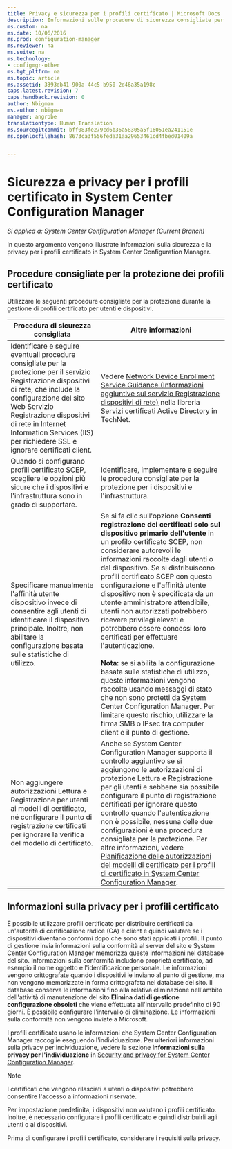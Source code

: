 ```yaml
---
title: Privacy e sicurezza per i profili certificato | Microsoft Docs
description: Informazioni sulle procedure di sicurezza consigliate per gestire i profili certificato per utenti e dispositivi in System Center Configuration Manager.
ms.custom: na
ms.date: 10/06/2016
ms.prod: configuration-manager
ms.reviewer: na
ms.suite: na
ms.technology:
- configmgr-other
ms.tgt_pltfrm: na
ms.topic: article
ms.assetid: 3393db41-900a-44c5-b950-2d46a35a198c
caps.latest.revision: 7
caps.handback.revision: 0
author: Nbigman
ms.author: nbigman
manager: angrobe
translationtype: Human Translation
ms.sourcegitcommit: bff083fe279cd6b36a58305a5f16051ea241151e
ms.openlocfilehash: 8673ca3f556feda31aa29653461cd4fbed01409a


---
```

# <a name="security-and-privacy-for-certificate-profiles-in-system-center-configuration-manager"></a>Sicurezza e privacy per i profili certificato in System Center Configuration Manager

*Si applica a: System Center Configuration Manager (Current Branch)*

In questo argomento vengono illustrate informazioni sulla sicurezza e la privacy per i profili certificato in System Center Configuration Manager.  

##  <a name="a-namebkmksecurityremoteconnectionsa-security-best-practices-for-certificate-profiles"></a><a name="BKMK_Security_RemoteConnections"></a> Procedure consigliate per la protezione dei profili certificato  
 Utilizzare le seguenti procedure consigliate per la protezione durante la gestione di profili certificato per utenti e dispositivi.  

|Procedura di sicurezza consigliata|Altre informazioni|  
|----------------------------|----------------------|  
|Identificare e seguire eventuali procedure consigliate per la protezione per il servizio Registrazione dispositivi di rete, che include la configurazione del sito Web Servizio Registrazione dispositivi di rete in Internet Information Services (IIS) per richiedere SSL e ignorare certificati client.|Vedere [Network Device Enrollment Service Guidance (Informazioni aggiuntive sul servizio Registrazione dispositivi di rete)](http://go.microsoft.com/fwlink/p/?LinkId=309016) nella libreria Servizi certificati Active Directory in TechNet.|  
|Quando si configurano profili certificato SCEP, scegliere le opzioni più sicure che i dispositivi e l'infrastruttura sono in grado di supportare.|Identificare, implementare e seguire le procedure consigliate per la protezione per i dispositivi e l'infrastruttura.|  
|Specificare manualmente l'affinità utente dispositivo invece di consentire agli utenti di identificare il dispositivo principale. Inoltre, non abilitare la configurazione basata sulle statistiche di utilizzo.|Se si fa clic sull'opzione **Consenti registrazione dei certificati solo sul dispositivo primario dell'utente** in un profilo certificato SCEP, non considerare autorevoli le informazioni raccolte dagli utenti o dal dispositivo. Se si distribuiscono profili certificato SCEP con questa configurazione e l'affinità utente dispositivo non è specificata da un utente amministratore attendibile, utenti non autorizzati potrebbero ricevere privilegi elevati e potrebbero essere concessi loro certificati per effettuare l'autenticazione.<br /><br /> **Nota:** se si abilita la configurazione basata sulle statistiche di utilizzo, queste informazioni vengono raccolte usando messaggi di stato che non sono protetti da System Center Configuration Manager. Per limitare questo rischio, utilizzare la firma SMB o IPsec tra computer client e il punto di gestione.|  
|Non aggiungere autorizzazioni Lettura e Registrazione per utenti ai modelli di certificato, né configurare il punto di registrazione certificati per ignorare la verifica del modello di certificato.|Anche se System Center Configuration Manager supporta il controllo aggiuntivo se si aggiungono le autorizzazioni di protezione Lettura e Registrazione per gli utenti e sebbene sia possibile configurare il punto di registrazione certificati per ignorare questo controllo quando l'autenticazione non è possibile, nessuna delle due configurazioni è una procedura consigliata per la protezione. Per altre informazioni, vedere [Pianificazione delle autorizzazioni dei modelli di certificato per i profili di certificato in System Center Configuration Manager](../../protect/plan-design/planning-for-certificate-template-permissions.md).|  

## <a name="privacy-information-for-certificate-profiles"></a>Informazioni sulla privacy per i profili certificato  
 È possibile utilizzare profili certificato per distribuire certificati da un'autorità di certificazione radice (CA) e client e quindi valutare se i dispositivi diventano conformi dopo che sono stati applicati i profili. Il punto di gestione invia informazioni sulla conformità al server del sito e System Center Configuration Manager memorizza queste informazioni nel database del sito. Informazioni sulla conformità includono proprietà certificato, ad esempio il nome oggetto e l'identificazione personale. Le informazioni vengono crittografate quando i dispositivi le inviano al punto di gestione, ma non vengono memorizzate in forma crittografata nel database del sito. Il database conserva le informazioni fino alla relativa eliminazione nell'ambito dell'attività di manutenzione del sito **Elimina dati di gestione configurazione obsoleti** che viene effettuata all'intervallo predefinito di 90 giorni. È possibile configurare l'intervallo di eliminazione. Le informazioni sulla conformità non vengono inviate a Microsoft.  

 I profili certificato usano le informazioni che System Center Configuration Manager raccoglie eseguendo l'individuazione. Per ulteriori informazioni sulla privacy per individuazione, vedere la sezione **Informazioni sulla privacy per l'individuazione** in [Security and privacy for System Center Configuration Manager](../../core/plan-design/security/security-and-privacy.md).  

> [!NOTE]  
>  I certificati che vengono rilasciati a utenti o dispositivi potrebbero consentire l'accesso a informazioni riservate.  

 Per impostazione predefinita, i dispositivi non valutano i profili certificato. Inoltre, è necessario configurare i profili certificato e quindi distribuirli agli utenti o ai dispositivi.  

 Prima di configurare i profili certificato, considerare i requisiti sulla privacy.  



<!--HONumber=Dec16_HO3-->


